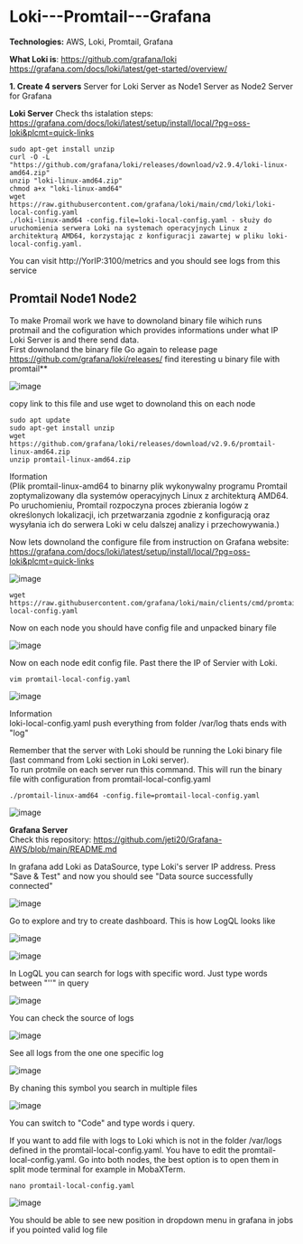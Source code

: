 # Loki---Promtail---Grafana

**Technologies:** AWS, Loki, Promtail, Grafana 

**What Loki is**: https://github.com/grafana/loki   https://grafana.com/docs/loki/latest/get-started/overview/


**1. Create 4 servers**
Server for Loki
Server as Node1
Server as Node2
Server for Grafana

**Loki Server**
Check ths istalation steps: https://grafana.com/docs/loki/latest/setup/install/local/?pg=oss-loki&plcmt=quick-links


```
sudo apt-get install unzip
curl -O -L "https://github.com/grafana/loki/releases/download/v2.9.4/loki-linux-amd64.zip"
unzip "loki-linux-amd64.zip"
chmod a+x "loki-linux-amd64"
wget https://raw.githubusercontent.com/grafana/loki/main/cmd/loki/loki-local-config.yaml
./loki-linux-amd64 -config.file=loki-local-config.yaml - służy do uruchomienia serwera Loki na systemach operacyjnych Linux z architekturą AMD64, korzystając z konfiguracji zawartej w pliku loki-local-config.yaml.
```

You can visit http://YorIP:3100/metrics and you should see logs from this service

## **Promtail Node1 Node2** 

To make Promail work we have to downoland binary file wihich runs protmail and the cofiguration which provides informations under what IP Loki Server is and there send data. 
<br/>First downoland the binary file Go again to release page https://github.com/grafana/loki/releases/ find iteresting  u binary file with promtail**

![image](https://github.com/jeti20/Loki---Promtail---Grafana/assets/61649661/b65fe713-e034-4894-9b78-80f83f803d41)

copy link to this file and use wget to downoland this on each node 
```
sudo apt update
sudo apt-get install unzip
wget https://github.com/grafana/loki/releases/download/v2.9.6/promtail-linux-amd64.zip
unzip promtail-linux-amd64.zip
```
Iformation
<br/>(Plik promtail-linux-amd64 to binarny plik wykonywalny programu Promtail zoptymalizowany dla systemów operacyjnych Linux z architekturą AMD64. Po uruchomieniu, Promtail rozpoczyna proces zbierania logów z określonych lokalizacji, ich przetwarzania zgodnie z konfiguracją oraz wysyłania ich do serwera Loki w celu dalszej analizy i przechowywania.)

Now lets downoland the configure file from instruction on Grafana website: https://grafana.com/docs/loki/latest/setup/install/local/?pg=oss-loki&plcmt=quick-links

![image](https://github.com/jeti20/Loki---Promtail---Grafana/assets/61649661/d02b2c1c-901f-422d-a0da-33f616e6297b)

```
wget https://raw.githubusercontent.com/grafana/loki/main/clients/cmd/promtail/promtail-local-config.yaml
```

Now on each node you should have config file and unpacked binary file

![image](https://github.com/jeti20/Loki---Promtail---Grafana/assets/61649661/022972f4-8c6b-434f-9e0d-5b7ce49f645a)


Now on each node edit config file. Past there the IP of Servier with Loki.

```
vim promtail-local-config.yaml
```

![image](https://github.com/jeti20/Loki---Promtail---Grafana/assets/61649661/88b913cd-580c-4181-b9ab-8304ba8e29bb)

Information
<br/>loki-local-config.yaml push everything from folder /var/log thats ends with "log"

Remember that the server with Loki should be running the Loki binary file (last command from Loki section in Loki server).
<br/>To run protmile on each server run this command. This will run the binary file with configuration from promtail-local-config.yaml
```
./promtail-linux-amd64 -config.file=promtail-local-config.yaml
```

![image](https://github.com/jeti20/Loki---Promtail---Grafana/assets/61649661/b738843b-b0be-4ac8-87a7-705d06785e24)


**Grafana Server**
<br/>Check this repository: https://github.com/jeti20/Grafana-AWS/blob/main/README.md

In grafana add Loki as DataSource, type Loki's server IP address. Press "Save & Test" and now you should see "Data source successfully connected"

![image](https://github.com/jeti20/Loki---Promtail---Grafana/assets/61649661/f285f9af-7e1d-4676-a112-cd171e3c210b)

Go to explore and try to create dashboard. This is how LogQL looks like

![image](https://github.com/jeti20/Loki---Promtail---Grafana/assets/61649661/e4d26c28-8133-4a41-a0fd-6b45da0902bf)

![image](https://github.com/jeti20/Loki---Promtail---Grafana/assets/61649661/cfe35001-f387-4915-87a9-cdb832097d0e)

In LogQL you can search for logs with specific word. Just type words between "''" in query 

![image](https://github.com/jeti20/Loki---Promtail---Grafana/assets/61649661/dc080629-1d6c-485d-bc12-880892d9c6ec)

You can check the source of logs

![image](https://github.com/jeti20/Loki---Promtail---Grafana/assets/61649661/87ef101c-5bdf-48ad-bfdb-c59903d55a59)

See all logs from the one one specific log

![image](https://github.com/jeti20/Loki---Promtail---Grafana/assets/61649661/6777cd9c-df6e-49e2-aca8-f408ffce147e)

By chaning this symbol you search in multiple files

![image](https://github.com/jeti20/Loki---Promtail---Grafana/assets/61649661/c5a5c025-4bee-46ef-a942-20f2cda21a4d)

You can switch to "Code" and type words i query.


If you want to add file with logs to Loki which is not in the folder /var/logs defined in the promtail-local-config.yaml. You have to edit the promtail-local-config.yaml. Go into both nodes, the best option is to open them in split mode terminal for example in MobaXTerm. 
```
nano promtail-local-config.yaml
```
![image](https://github.com/jeti20/Loki---Promtail---Grafana/assets/61649661/75af20cc-7da7-4c16-ae62-ab1d422b8b3e)

You should be able to see new position in dropdown menu in grafana in jobs if you pointed valid log file

